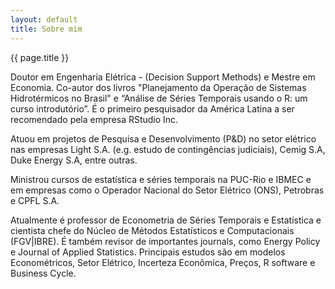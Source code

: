 ```yaml
---
layout: default
title: Sobre mim
---
```


{{ page.title }}


Doutor em Engenharia Elétrica - (Decision Support Methods) e Mestre em Economia. Co-autor dos livros "Planejamento da Operação de Sistemas 
Hidrotérmicos no Brasil" e “Análise de Séries Temporais usando o R: um curso introdutório”. É o primeiro pesquisador da América Latina a ser 
recomendado pela empresa RStudio Inc.

Atuou em projetos de Pesquisa e Desenvolvimento (P&D) no setor elétrico nas empresas Light S.A. (e.g. estudo de contingências judiciais), 
Cemig S.A, Duke Energy S.A, entre outras.

Ministrou cursos de estatística e séries temporais na PUC-Rio e IBMEC e em empresas como o Operador Nacional do Setor Elétrico (ONS), 
Petrobras e CPFL S.A.

Atualmente é professor de Econometria de Séries Temporais e Estatística e cientista chefe do Núcleo de Métodos Estatísticos e Computacionais 
(FGV|IBRE). É também revisor de importantes journals, como Energy Policy e Journal of Applied Statistics. Principais estudos são em modelos 
Econométricos, Setor Elétrico, Incerteza Econômica, Preços, R software e Business Cycle.